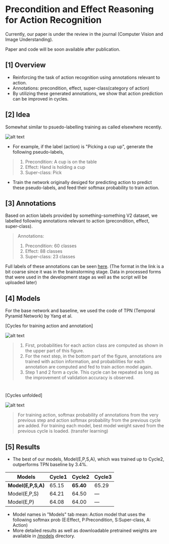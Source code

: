 # Precondition and Effect Reasoning for Action Recognition
Currently, our paper is under the review in the journal (Computer Vision and Image Understanding).

Paper and code will be soon available after publication.

## [1] Overview
- Reinforcing the task of action recognition using annotations relevant to action.
- Annotations: precondition, effect, super-class(category of action)
- By utilizing these generated annotations, we show that action prediction can be improved in cycles.

## [2] Idea
Somewhat similar to psuedo-labelling training as called elsewhere recently.

![alt text](https://github.com/kaiyoo/Precondition-and-Effect-Reasoning-for-Action-Recognition/blob/main/img/front_page.PNG?raw=true)

- For example, if the label (action) is "Picking a cup up", generate the following pseudo-labels,
> 1) Precondition: A cup is on the table
> 2) Effect: Hand is holding a cup
> 3) Super-class: Pick
- Train the network originally desiged for predicting action to predict these pseudo-labels, and feed their softmax probability to train action. 

## [3] Annotations
Based on action labels provided by something-something V2 dataset, we labelled following annotations relevant to action (precondition, effect, super-class).
 
> Annotations:
> 1) Precondition: 60 classes
> 2) Effect: 88 classes
> 3) Super-class: 23 classes
>

Full labels of these annotations can be seen [here](https://docs.google.com/spreadsheets/d/1L3YeTIQuzGcXsW92mC1ALrSRtj0_g6CTsMjay0XaYS0/edit?usp=sharing).
(The format in the link is a bit coarse since it was in the brainstorming stage. Data in processed forms that were used in the development stage as well as the script will be uploaded later)


## [4] Models
For the base network and baseline, we used the code of TPN (Temporal Pyramid Network) by Yang et al.

[Cycles for training action and annotation]

![alt text](https://github.com/kaiyoo/Precondition-and-Effect-Reasoning-for-Action-Recognition/blob/main/img/main_cycle.PNG?raw=true)
> 1) First, probabilities for each action class are computed as shown in the upper part of this figure. 
> 2) For the next step, in the bottom part of the figure, annotations are trained with action information, and probabilities for each annotation are computed and fed to train action model again. 
> 3) Step 1 and 2 form a cycle. This cycle can be repeated as long as the improvement of validation accuracy is observed.

#
#

[Cycles unfolded]

![alt text](https://github.com/kaiyoo/Precondition-and-Effect-Reasoning-for-Action-Recognition/blob/main/img/cycle_unfolded.PNG?raw=true)
> For training action, softmax probability of annotations from the very previous step and action softmax probability from the previous cycle are added. 
> For training each model, best model weight saved from the previous cycle is loaded. (transfer learning) 


## [5] Results
- The best of our models, Model(E,P,S,A), which was trained up to Cycle2, outperforms TPN baseline by 3.4%.

Models | Cycle1 | Cycle2 | Cycle3
--- | --- | --- | ---
<b>Model(E,P,S,A)</b>  | 65.15 | <b>65.40</b>  | 65.29 | 
Model(E,P,S)  | 64.21 | 64.50 | —
Model(E,P) | 64.08 | 64.00 | —

- Model names in "Models" tab mean: Action model that uses the following softmax prob (E:Effect, P:Precondition, S:Super-class, A: Action)
- More detailed results as well as downloadable pretrained weights are available in [/models](/models) directory.

